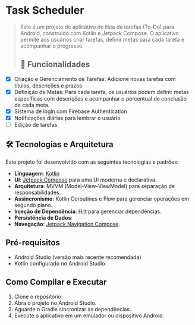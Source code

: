 # Task Scheduler
> Este é um projeto de aplicativo de lista de tarefas (To-Do) para Android, construído com Kotlin e Jetpack Compose. O aplicativo permite aos usuários criar tarefas, definir metas para cada tarefa e acompanhar o progresso.
> ## 🚀 Funcionalidades

- [x] Criação e Gerenciamento de Tarefas: Adicione novas tarefas com títulos, descrições e prazos
- [x] Definição de Metas: Para cada tarefa, os usuários podem definir metas específicas com descrições e acompanhar o percentual de conclusão de cada meta.
- [x] Sistema de login com Firebase Authentication
- [x] Notificações diárias para lembrar o usuário
- [ ] Edição de tarefas
## 🛠️ Tecnologias e Arquitetura

Este projeto foi desenvolvido com as seguintes tecnologias e padrões:

* **Linguagem**: [Kotlin](https://kotlinlang.org/)
* **UI**: [Jetpack Compose](https://developer.android.com/jetpack/compose) para uma UI moderna e declarativa.
* **Arquitetura**: MVVM (Model-View-ViewModel) para separação de responsabilidades.
* **Assincronismo**: Kotlin Coroutines e Flow para gerenciar operações em segundo plano.
* **Injeção de Dependência**: [Hilt](https://developer.android.com/training/dependency-injection/hilt-android) para gerenciar dependências.
* **Persistência de Dados**: 
* **Navegação**: [Jetpack Navigation Compose](https://developer.android.com/jetpack/compose/navigation).

## Pré-requisitos

*   Android Studio (versão mais recente recomendada)
*   Kotlin configurado no Android Studio

## Como Compilar e Executar

1.  Clone o repositório:
2.  Abra o projeto no Android Studio.
3.  Aguarde o Gradle sincronizar as dependências.
4.  Execute o aplicativo em um emulador ou dispositivo Android.
